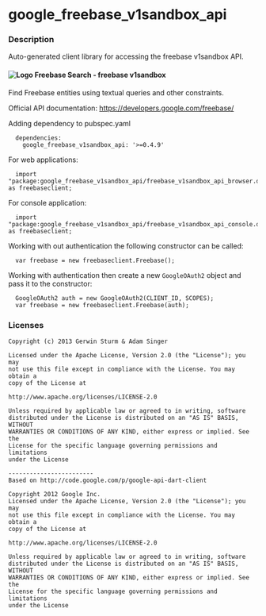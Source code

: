 # google_freebase_v1sandbox_api

### Description

Auto-generated client library for accessing the freebase v1sandbox API.

#### ![Logo](http://www.google.com/images/icons/product/freebase-16.png) Freebase Search - freebase v1sandbox

Find Freebase entities using textual queries and other constraints.

Official API documentation: https://developers.google.com/freebase/

Adding dependency to pubspec.yaml

```
  dependencies:
    google_freebase_v1sandbox_api: '>=0.4.9'
```

For web applications:

```
  import "package:google_freebase_v1sandbox_api/freebase_v1sandbox_api_browser.dart" as freebaseclient;
```

For console application:

```
  import "package:google_freebase_v1sandbox_api/freebase_v1sandbox_api_console.dart" as freebaseclient;
```

Working with out authentication the following constructor can be called:

```
  var freebase = new freebaseclient.Freebase();
```

Working with authentication then create a new `GoogleOAuth2` object and pass it to the constructor:


```
  GoogleOAuth2 auth = new GoogleOAuth2(CLIENT_ID, SCOPES);
  var freebase = new freebaseclient.Freebase(auth);
```

### Licenses

```
Copyright (c) 2013 Gerwin Sturm & Adam Singer

Licensed under the Apache License, Version 2.0 (the "License"); you may 
not use this file except in compliance with the License. You may obtain a 
copy of the License at

http://www.apache.org/licenses/LICENSE-2.0

Unless required by applicable law or agreed to in writing, software
distributed under the License is distributed on an "AS IS" BASIS, WITHOUT
WARRANTIES OR CONDITIONS OF ANY KIND, either express or implied. See the
License for the specific language governing permissions and limitations 
under the License

------------------------
Based on http://code.google.com/p/google-api-dart-client

Copyright 2012 Google Inc.
Licensed under the Apache License, Version 2.0 (the "License"); you may 
not use this file except in compliance with the License. You may obtain a
copy of the License at

http://www.apache.org/licenses/LICENSE-2.0

Unless required by applicable law or agreed to in writing, software
distributed under the License is distributed on an "AS IS" BASIS, WITHOUT
WARRANTIES OR CONDITIONS OF ANY KIND, either express or implied. See the
License for the specific language governing permissions and limitations 
under the License

```
